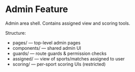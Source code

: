 # Admin Feature
Admin area shell. Contains assigned view and scoring tools.

Structure:
- pages/ — top-level admin pages
- components/ — shared admin UI
- guards/ — route guards & permission checks
- assigned/ — view of sports/matches assigned to user
- scoring/ — per-sport scoring UIs (restricted)
